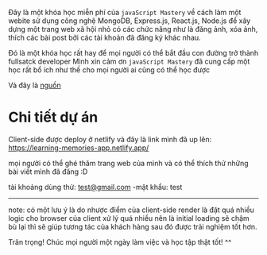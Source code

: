 Đây là một khóa học miễn phí của `javaScript Mastery` về cách làm một webite sử dụng công nghệ MongoDB, Express.js, React.js, Node.js 
để xây dựng một trang web xã hội nhỏ có các chức năng như là đăng ảnh, xóa ảnh, thích các bài post bởi các tài khoản
đã đăng ký khác nhau.

Đó là một khóa học rất hay để mọi người có thể bắt đầu con đường trở thành fullsatck developer
Mình xin cảm ơn `javaScript Mastery` đã cung cấp một học rất bổ ích như thế cho mọi người ai cũng có thể học được

Và đây là [nguồn](https://www.youtube.com/c/JavaScriptMastery)



# Chi tiết dự án
Client-side được deploy ở netlify 
và đây là link mình đã up lên: https://learning-memories-app.netlify.app/

mọi người có thể ghé thăm trang web của mình và có thể thích thử những bài viết mình đã đăng :D

tài khoảng dùng thử: test@gmail.com  -mật khẩu: test


---
note: có một lưu ý là do nhược điểm của client-side render là đặt quá nhiều logic cho browser của client xử lý
quá nhiều nên là initial loading sẽ chậm bù lại thì sẽ giúp tương tác của khách hàng sau đó được trải nghiệm tốt hơn.

Trân trọng! Chúc mọi người một ngày làm việc và học tập thật tốt! ^^
